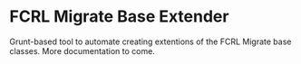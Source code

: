 # FCRL Migrate Base Extender

Grunt-based tool to automate creating extentions of the FCRL Migrate base classes. More documentation to come.
